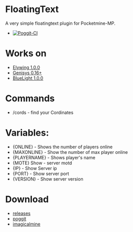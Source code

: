 # FloatingText

A very simple floatingtext plugin for Pocketmine-MP.
- [![Poggit-CI](https://poggit.pmmp.io/ci.badge/ApexDevelops/FloatingText/FloatingText)](https://poggit.pmmp.io/ci/ApexDevelops/FloatingText/FloatingText)

# Works on
- [Elywing 1.0.0](https://github.com/H4PM/Elywing)
- [Genisys 0.16+](https://github.com/iTXTech/Genisys)
- [BlueLight 1.0.0](https://github.com/BlueLightJapan/BlueLight)

# Commands 
- /cords - find your Cordinates

# Variables:
- {ONLINE} - Shows the number of players online
- {MAXONLINE} - Show the number of max player online
- {PLAYERNAME} - Shows player's name
- {MOTE} Show - server motd
- {IP} - Show Server ip
- {PORT} - Show server port
- {VERSION} - Show server version

# Download

- [releases](https://github.com/ApexDevelops/FloatingText/releases)
- [poggit](https://poggit.pmmp.io/ci/ApexDevelops/FloatingText/FloatingText)
- [imagicalmine](https://www.imagicalmine.gq/community/plugins/floatingtext.644/)

